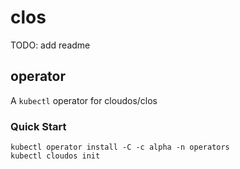 # clos

TODO: add readme

## operator

A `kubectl` operator for cloudos/clos

### Quick Start

```
kubectl operator install -C -c alpha -n operators
kubectl cloudos init
```
